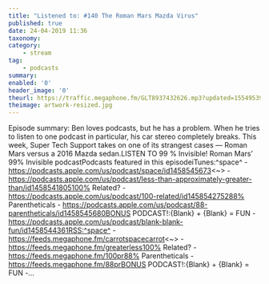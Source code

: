 ```yaml
---
title: "Listened to: #140 The Roman Mars Mazda Virus"
published: true
date: 24-04-2019 11:36
taxonomy:
category:
	- stream
tag:
	- podcasts
summary:
enabled: '0'
header_image: '0'
theurl: https://traffic.megaphone.fm/GLT8937432626.mp3?updated=1554953935
theimage: artwork-resized.jpg
--- 
```

Episode summary: Ben loves podcasts, but he has a problem. When he tries to listen to one podcast in particular, his car stereo completely breaks. This week, Super Tech Support takes on one of its strangest cases — Roman Mars versus a 2016 Mazda sedan.LISTEN TO 99 % Invisible! Roman Mars’ 99% Invisible podcastPodcasts featured in this episodeiTunes:^space^ - https://podcasts.apple.com/us/podcast/space/id1458545673<~> - https://podcasts.apple.com/us/podcast/less-than-approximately-greater-than/id1458541805100% Related? - https://podcasts.apple.com/us/podcast/100-related/id145854275288% Parentheticals - https://podcasts.apple.com/us/podcast/88-parentheticals/id1458545680BONUS PODCAST!:{Blank} + {Blank} = FUN - https://podcasts.apple.com/us/podcast/blank-blank-fun/id1458544361RSS:^space^ - https://feeds.megaphone.fm/carrotspacecarrot<~> - https://feeds.megaphone.fm/greaterless100% Related? - https://feeds.megaphone.fm/100pr88% Parentheticals - https://feeds.megaphone.fm/88prBONUS PODCAST!:{Blank} + {Blank} = FUN -…
